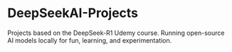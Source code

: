 # DeepSeekAI-Projects
Projects based on the DeepSeek-R1 Udemy course. Running open-source AI models locally for fun, learning, and experimentation.
